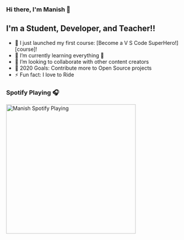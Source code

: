 
### Hi there, I'm Manish  👋

## I'm a Student, Developer, and Teacher!!

- 🔭 I just launched my first course: [Become a V S Code SuperHero!][course]!
- 🌱 I’m currently learning everything 🤣
- 👯 I’m looking to collaborate with other content creators
- 🥅 2020 Goals: Contribute more to Open Source projects
- ⚡ Fun fact: I love to Ride 

### Spotify Playing 🎧

[<img src="https://now-playing-codestackr.vercel.app/api/spotify-playing" alt="Manish Spotify Playing" width="350" />](https://open.spotify.com/user/31nqfy2zamvjybjxodo632cadgsi)
